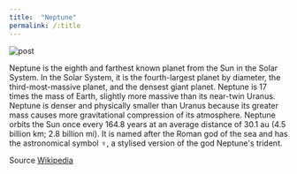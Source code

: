 ```yaml
---
title:  "Neptune"
permalink: /:title
---
```


 <img class="blogImg" src="https://images.unsplash.com/photo-1541873676-a18131494184?ixlib=rb-1.2.1&ixid=eyJhcHBfaWQiOjEyMDd9&auto=format&fit=crop&w=961&q=80" alt="post">

 Neptune is the eighth and farthest known planet from the Sun in the Solar System. In the Solar System, it is the fourth-largest planet by diameter, the third-most-massive planet, and the densest giant planet. Neptune is 17 times the mass of Earth, slightly more massive than its near-twin Uranus. Neptune is denser and physically smaller than Uranus because its greater mass causes more gravitational compression of its atmosphere. Neptune orbits the Sun once every 164.8 years at an average distance of 30.1 au (4.5 billion km; 2.8 billion mi). It is named after the Roman god of the sea and has the astronomical symbol ♆, a stylised version of the god Neptune's trident.


Source [Wikipedia](https://en.wikipedia.org/wiki/Neptune)